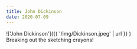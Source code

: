 ```yaml
---
title: John Dickinson
date: 2020-07-09
---
```


!['John Dickinson']({{ '/img/Dickinson.jpeg' | url }} )
<br>
Breaking out the sketching crayons!
